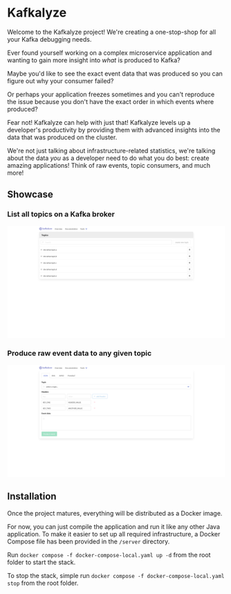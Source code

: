 # Kafkalyze
Welcome to the Kafkalyze project!
We're creating a one-stop-shop for all your Kafka debugging needs.

Ever found yourself working on a complex microservice application and wanting to gain more insight into *what* is produced to Kafka?

Maybe you'd like to see the exact event data that was produced so you can figure out why your consumer failed?

Or perhaps your application freezes sometimes and you can't reproduce the issue because you don't have the exact order in which events where produced?

Fear not! Kafkalyze can help with just that!
Kafkalyze levels up a developer's productivity by providing them with advanced insights into the data that was produced on the cluster.

We're not just talking about infrastructure-related statistics, we're talking about the data *you* as a developer need to do what you do best: create amazing applications! Think of raw events, topic consumers, and much more!

## Showcase
### List all topics on a Kafka broker
![list topics](./media/list_topics.png)

### Produce raw event data to any given topic
![produce raw json event](./media/produce_raw_json_event.png)

## Installation
Once the project matures, everything will be distributed as a Docker image.

For now, you can just compile the application and run it like any other Java application.
To make it easier to set up all required infrastructure, a Docker Compose file has been provided in the `/server` directory.

Run `docker compose -f docker-compose-local.yaml up -d` from the root folder to start the stack.

To stop the stack, simple run `docker compose -f docker-compose-local.yaml stop` from the root folder.
